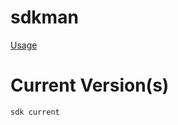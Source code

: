 sdkman
======================



[Usage](https://sdkman.io/usage)

# Current Version(s)

```
sdk current
```
